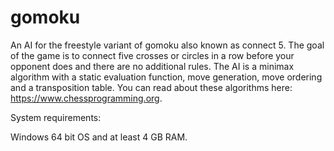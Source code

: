 # gomoku
An AI for the freestyle variant of gomoku also known as connect 5. The goal of the game is to connect five crosses or circles in a row before your opponent does and there are no additional rules. The AI is a minimax algorithm with a static evaluation function, move generation, move ordering and a transposition table. You can read about these algorithms here: https://www.chessprogramming.org.

System requirements:

Windows 64 bit OS and at least 4 GB RAM.
